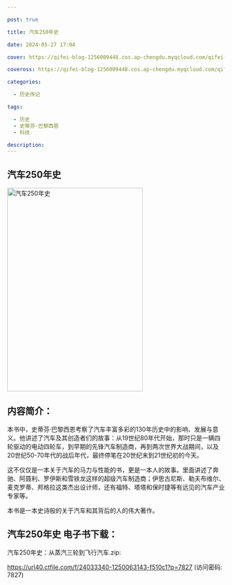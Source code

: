 ```yaml
---

post: true

title: 汽车250年史

date: 2024-05-27 17:04

cover: https://qifei-blog-1256009448.cos.ap-chengdu.myqcloud.com/qifei-blog/661f209d0ea9cb14037b0504.jpg

coveross: https://qifei-blog-1256009448.cos.ap-chengdu.myqcloud.com/qifei-blog/661f209d0ea9cb14037b0504.jpg

categories:

  - 历史传记

tags:

  - 历史
  - 史蒂芬·巴黎西恩
  - 科技

description:
---
```


## 汽车250年史

<img alt="汽车250年史 " class="aligncenter loading" data-was-processed="true" decoding="async" fetchpriority="high" height="471" src="https://qifei-blog-1256009448.cos.ap-chengdu.myqcloud.com/qifei-blog/661f209d0ea9cb14037b0504.jpg" style="cursor: zoom-in;" width="314"/>

## 内容简介：

本书中，史蒂芬·巴黎西恩考察了汽车丰富多彩的130年历史中的影响、发展与意义。他讲述了汽车及其创造者们的故事：从19世纪80年代开始，那时只是一辆四轮驱动的电动四轮车，到早期的先锋汽车制造商，再到两次世界大战期间，以及20世纪50-70年代的战后年代，最终停笔在20世纪末到21世纪初的今天。

这不仅仅是一本关于汽车的马力与性能的书，更是一本人的故事。里面讲述了奔驰、阿聂利、罗伊斯和雪铁龙这样的超级汽车制造商；伊思古尼斯、勒夫布维尔、麦克罗蒂、邦格拉这类杰出设计师，还有福特、塔塔和保时捷等有远见的汽车产业专家等。

本书是一本史诗般的关于汽车和其背后的人的伟大著作。

## 汽车250年史 电子书下载：
汽车250年史：从蒸汽三轮到飞行汽车.zip: 

https://url40.ctfile.com/f/24033340-1250063143-f510c1?p=7827 (访问密码: 7827)
